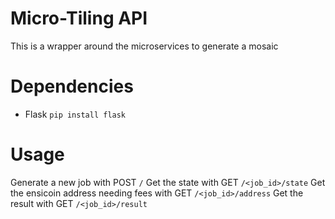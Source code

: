 # Micro-Tiling API

This is a wrapper around the microservices to generate a mosaic

# Dependencies

- Flask `pip install flask`

# Usage

Generate a new job with POST `/`
Get the state with GET `/<job_id>/state`
Get the ensicoin address needing fees with GET `/<job_id>/address`
Get the result with GET `/<job_id>/result`
